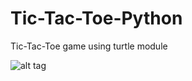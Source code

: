 # Tic-Tac-Toe-Python
Tic-Tac-Toe game using turtle module

![alt tag](http://i.imgur.com/EEDeoLX.png)
